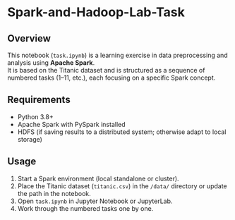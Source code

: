 # Spark-and-Hadoop-Lab-Task


## Overview
This notebook (`task.ipynb`) is a learning exercise in data preprocessing and analysis using **Apache Spark**.  
It is based on the Titanic dataset and is structured as a sequence of numbered tasks (1–11, etc.), each focusing on a specific Spark concept.

## Requirements
- Python 3.8+
- Apache Spark with PySpark installed
- HDFS (if saving results to a distributed system; otherwise adapt to local storage)

## Usage
1. Start a Spark environment (local standalone or cluster).
2. Place the Titanic dataset (`titanic.csv`) in the `/data/` directory or update the path in the notebook.
3. Open `task.ipynb` in Jupyter Notebook or JupyterLab.
4. Work through the numbered tasks one by one.
